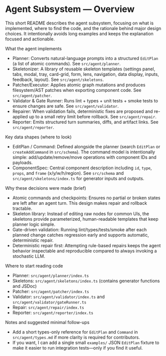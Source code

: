 # Agent Subsystem — Overview

This short README describes the agent subsystem, focusing on what is implemented, where to find the code, and the rationale behind major design choices. It intentionally avoids long examples and keeps the explanation focused and actionable.

What the agent implements

- Planner: Converts natural-language prompts into a structured `EditPlan` (a list of atomic commands). See `src/agent/planner`.
- Skeletonizer: A library of reusable skeleton templates (settings panel, tabs, modal, tray, card-grid, form, lens, navigation, data display, inputs, feedback, layout). See `src/agent/skeletons`.
- Patcher/Executor: Applies atomic graph mutations and produces filesystem/AST patches when exporting component code. See `src/agent/patcher`.
- Validator & Gate Runner: Runs lint + types + unit tests + smoke tests to ensure changes are safe. See `src/agent/validator`.
- Repairer: When validation fails, deterministic fixes are proposed and re-applied up to a small retry limit before rollback. See `src/agent/repair`.
- Reporter: Emits structured turn summaries, diffs, and artifact links. See `src/agent/reporter`.

Key data shapes (where to look)

- EditPlan / Command: Defined alongside the planner (search `EditPlan` or `createAddCommand` in `src/schema`). The command model is intentionally simple: add/update/remove/move operations with component IDs and payloads.
- ComponentSpec: Central component description including `id`, `type`, `props`, and `frame` (x/y/w/h/region). See `src/schema` and `src/agent/skeletons/index.ts` for generator inputs and outputs.

Why these decisions were made (brief)

- Atomic commands and checkpoints: Ensures no partial or broken states are left after an agent turn. This design makes repair and rollback tractable.
- Skeleton library: Instead of editing raw nodes for common UIs, the skeletons provide parameterized, human-readable templates that keep planner logic simple.
- Gate-driven validation: Running lint/types/tests/smoke after each planned change catches regression early and supports automatic, deterministic repair.
- Deterministic repair first: Attempting rule-based repairs keeps the agent behavior inspectable and reproducible compared to always invoking a stochastic LLM.

Where to start reading code

- Planner: `src/agent/planner/index.ts`
- Skeletons: `src/agent/skeletons/index.ts` (contains generator functions and JSDoc)
- Patcher: `src/agent/patcher/index.ts`
- Validator: `src/agent/validator/index.ts` and `src/agent/validator/gateRunner.ts`
- Repair: `src/agent/repair/index.ts`
- Reporter: `src/agent/reporter/index.ts`

Notes and suggested minimal follow-ups

- Add a short types-only reference for `EditPlan` and `Command` in `src/agent/types.md` if more clarity is required for contributors.
- If you want, I can add a single small `examples/` JSON `EditPlan` fixture to make it easier to run integration tests—only if you find it useful.

